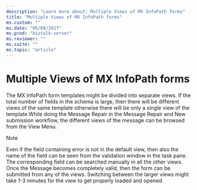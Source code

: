 ```yaml
---
description: "Learn more about: Multiple Views of MX InfoPath forms"
title: "Multiple Views of MX InfoPath forms"
ms.custom: ""
ms.date: "06/08/2017"
ms.prod: "biztalk-server"
ms.reviewer: ""
ms.suite: ""
ms.topic: "article"
---
```

# Multiple Views of MX InfoPath forms
The MX InfoPath form templates might be divided into separate views. If the total number of fields in the schema is large, then there will be different views of the same template otherwise there will be only a single view of the template.While doing the Message Repair in the Message Repair and New submission workflow, the different views of the message can be browsed from the View Menu.  
  
> [!NOTE]
>  Even if the field containing error is not in the default view, then also the name of the field can be seen from the validation window in the task pane. The corresponding field can be searched manually in all the other views. Once the Message becomes completely valid, then the form can be submitted from any of the views. Switching between the larger views might take 1-3 minutes for the view to get properly loaded and opened.

